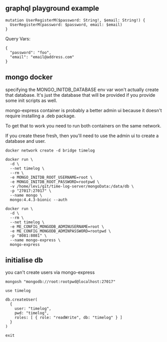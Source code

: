 
## graphql playground example

```
mutation UserRegisterM($password: String!, $email: String!) {
  UserRegisterM(password: $password, email: $email)
}
```

Query Vars:
```
{
  "password": "foo",
  "email": "email@address.com"
}

```

## mongo docker

specifying the MONGO_INITDB_DATABASE env var won't actually create that database. It's just the database that will be provided if you provide some init scripts as well.

mongo-express container is probably a better admin ui because it doesn't require installing a .deb package.

To get that to work you need to run both containers on the same network.

If you create these fresh, then you'll need to use the admin ui to create a database and user.

```
docker network create -d bridge timelog
```

```
docker run \
  -d \
  --net timelog \
  --rm \
  -e MONGO_INITDB_ROOT_USERNAME=root \
  -e MONGO_INITDB_ROOT_PASSWORD=rootpwd \
  -v /home/levi/git/time-log-server/mongoData:/data/db \
  -p "27017:27017" \
  --name mongo \
  mongo:4.4.3-bionic --auth
```

```
docker run \
  -d \
  --rm \
  --net timelog \
  -e ME_CONFIG_MONGODB_ADMINUSERNAME=root \
  -e ME_CONFIG_MONGODB_ADMINPASSWORD=rootpwd \
  -p "8081:8081" \
  --name mongo-express \
  mongo-express
```

## initialise db

you can't create users via mongo-express

```
mongosh "mongodb://root:rootpwd@localhost:27017"
```

```
use timelog
```

```
db.createUser(
  {
    user: "timelog",
    pwd: "timelog",
    roles: [ { role: "readWrite", db: "timelog" } ]
  }
)
```

```
exit
```

